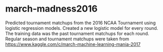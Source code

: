 # march-madness2016
Predicted tournament matchups from the 2016 NCAA Tournament using logistic regression models. 
Created a new logistic model for every round. The training data was the past tournament matchups for each round. 
Regular season and tournament matchups were taken from https://www.kaggle.com/c/march-machine-learning-mania-2017
